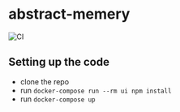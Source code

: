 # abstract-memery

![CI](https://github.com/exelaration/abstract-memery/workflows/CI/badge.svg)

## Setting up the code
* clone the repo
* run `docker-compose run --rm ui npm install`
* run `docker-compose up`
